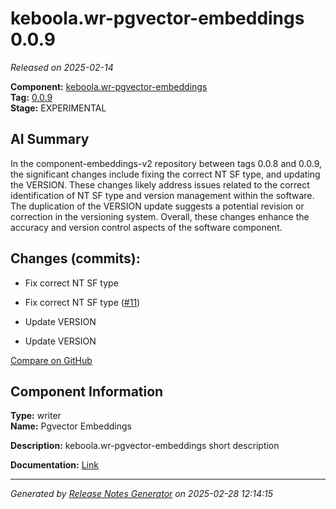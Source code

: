 # keboola.wr-pgvector-embeddings 0.0.9

_Released on 2025-02-14_

**Component:** [keboola.wr-pgvector-embeddings](https://github.com/keboola/component-embeddings-v2)  
**Tag:** [0.0.9](https://github.com/keboola/component-embeddings-v2/releases/tag/0.0.9)  
**Stage:** EXPERIMENTAL  


## AI Summary
In the component-embeddings-v2 repository between tags 0.0.8 and 0.0.9, the significant changes include fixing the correct NT SF type, and updating the VERSION. These changes likely address issues related to the correct identification of NT SF type and version management within the software. The duplication of the VERSION update suggests a potential revision or correction in the versioning system. Overall, these changes enhance the accuracy and version control aspects of the software component.



## Changes (commits):


- Fix correct NT SF type 
  



- Fix correct NT SF type ([#11](https://github.com/keboola/component-embeddings-v2/pull/11))
  



- Update VERSION 
  



- Update VERSION 
  



[Compare on GitHub](https://github.com/component-embeddings-v2/compare/0.0.8...0.0.9)



## Component Information
**Type:** writer  
**Name:** Pgvector Embeddings  

**Description:** keboola.wr-pgvector-embeddings short description  


**Documentation:** [Link](https://github.com/keboola/component-embeddings-v2/blob/master/README.md)  



---
_Generated by [Release Notes Generator](https://github.com/keboola/release-notes-generator) on 2025-02-28 12:14:15_ 